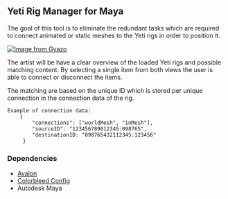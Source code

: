## Yeti Rig Manager for Maya

The goal of this tool is to eliminate the redundant tasks which are required
to connect animated or static meshes to the Yeti rigs in order to position it.

[![Image from Gyazo](https://i.gyazo.com/d58d91ac1916bf46a423984642805f7c.png)](https://gyazo.com/d58d91ac1916bf46a423984642805f7c)

The artist will be have a clear overview of the loaded Yeti rigs and possible 
matching content. By selecting a single item from both views the user is able
to connect or disconnect the items.


The matching are based on the unique ID which is stored per unique connection in the connection data of the rig.

    Example of connection data:
        {
            "connections": ["worldMesh", "inMesh"],
            "sourceID": "123456789012345:098765",
            "destinationID: "098765432112345:123456"
         }


### Dependencies
* [Avalon](https://github.com/getavalon)
* [Colorbleed Config](https://github.com/Colorbleed/colorbleed-config)
* Autodesk Maya